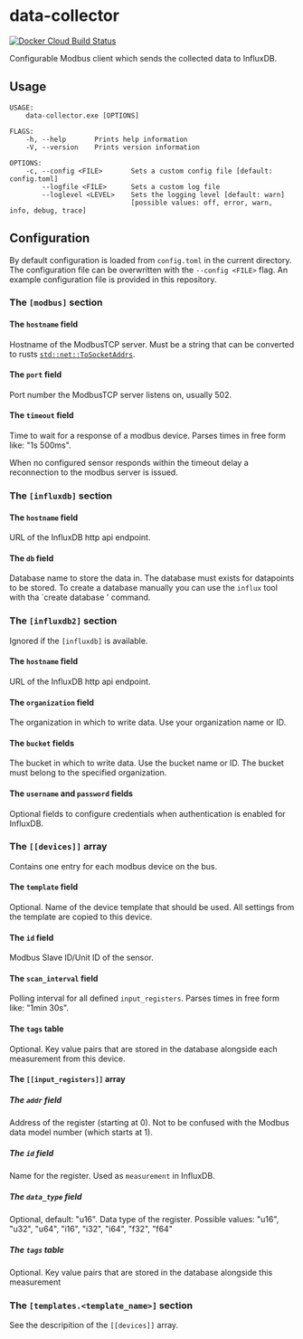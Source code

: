# data-collector
[![Docker Cloud Build Status](https://img.shields.io/docker/cloud/build/timokroeger/data-collector.svg)](https://hub.docker.com/r/timokroeger/data-collector/builds)

Configurable Modbus client which sends the collected data to InfluxDB.

## Usage

    USAGE:
        data-collector.exe [OPTIONS]

    FLAGS:
        -h, --help       Prints help information
        -V, --version    Prints version information

    OPTIONS:
        -c, --config <FILE>       Sets a custom config file [default: config.toml]
            --logfile <FILE>      Sets a custom log file
            --loglevel <LEVEL>    Sets the logging level [default: warn]
                                  [possible values: off, error, warn, info, debug, trace]

## Configuration

By default configuration is loaded from `config.toml` in the current directory.
The configuration file can be overwritten with the `--config <FILE>` flag.
An example configuration file is provided in this repository.

### The `[modbus]` section

#### The `hostname` field
Hostname of the ModbusTCP server. Must be a string that can be converted to rusts
[`std::net::ToSocketAddrs`](https://doc.rust-lang.org/std/net/trait.ToSocketAddrs.html).

#### The `port` field
Port number the ModbusTCP server listens on, usually 502.

#### The `timeout` field
Time to wait for a response of a modbus device.
Parses times in free form like: "1s 500ms".

When no configured sensor responds within the timeout delay a reconnection to the modbus server is issued.

### The `[influxdb]` section

#### The `hostname` field
URL of the InfluxDB http api endpoint.

#### The `db` field
Database name to store the data in. The database must exists for datapoints to be stored.
To create a database manually you can use the `influx` tool with tha `create database <DB>' command.

### The `[influxdb2]` section
Ignored if the `[influxdb]` is available.

#### The `hostname` field
URL of the InfluxDB http api endpoint.

#### The `organization` field
The organization in which to write data. Use your organization name or ID.

#### The `bucket` fields
The bucket in which to write data. Use the bucket name or ID. The bucket must belong to the specified organization.

#### The `username` and `password` fields
Optional fields to configure credentials when authentication is enabled for InfluxDB.

### The `[[devices]]` array
Contains one entry for each modbus device on the bus.

#### The `template` field
Optional. Name of the device template that should be used. All settings from the template are copied to this device.

#### The `id` field
Modbus Slave ID/Unit ID of the sensor.

#### The `scan_interval` field
Polling interval for all defined `input_registers`.
Parses times in free form like: "1min 30s".

#### The `tags` table
Optional. Key value pairs that are stored in the database alongside each measurement from this device.

#### The `[[input_registers]]` array

##### The `addr` field
Address of the register (starting at 0). Not to be confused with the Modbus data model number (which starts at 1).

##### The `id` field
Name for the register. Used as `measurement` in InfluxDB.

##### The `data_type` field
Optional, default: "u16".
Data type of the register. Possible values: "u16", "u32", "u64", "i16", "i32", "i64", "f32", "f64"

##### The `tags` table
Optional. Key value pairs that are stored in the database alongside this measurement

### The `[templates.<template_name>]` section
See the descripition of the `[[devices]]` array.
